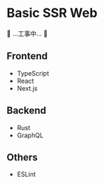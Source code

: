 # Basic SSR Web

🚧 ...工事中... 🚧

## Frontend

- TypeScript
- React
- Next.js

## Backend

- Rust
- GraphQL

## Others

- ESLint
